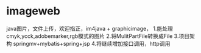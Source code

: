 # imageweb
java图片，文件上传，欢迎指正，im4java + graphicimage，
1.能处理cmyk,ycck,adobemarker,rgb模式的图片
2.将MulitPartFile转换成File
3.项目架构 springmv+mybatis+spring+jsp
4.将继续增加接口调用，http调用 
